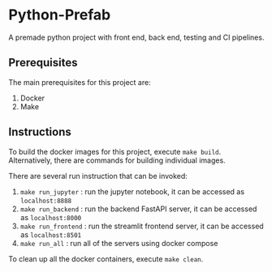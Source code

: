 # Python-Prefab
A premade python project with front end, back end, testing and CI pipelines.

## Prerequisites
The main prerequisites for this project are:

1. Docker
2. Make


## Instructions

To build the docker images for this project, execute `make build`. Alternatively, there are commands for building individual images.

There are several run instruction that can be invoked:
1. `make run_jupyter` : run the jupyter notebook, it can be accessed as `localhost:8888`
2. `make run_backend` : run the backend FastAPI server, it can be accessed as `localhost:8000`
3. `make run_frontend` : run the streamlit frontend server, it can be accessed as `localhost:8501`
4. `make run_all` : run all of the servers using docker compose

To clean up all the docker containers, execute `make clean`.